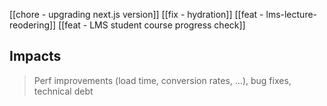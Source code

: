 [[chore - upgrading next.js version]]
[[fix - hydration]]
[[feat - lms-lecture-reodering]]
[[feat - LMS student course progress check]]

## Impacts
>  Perf improvements (load time, conversion rates, ...), bug fixes, technical debt